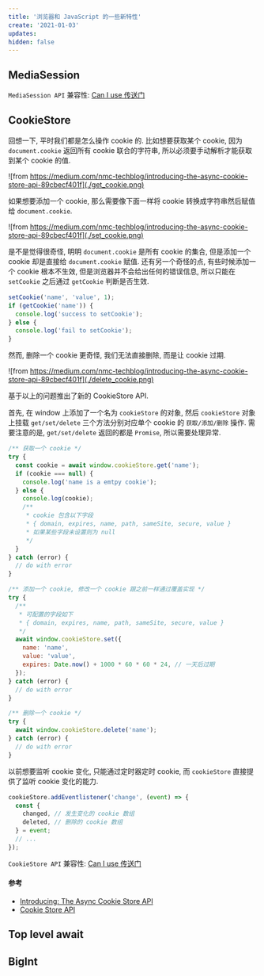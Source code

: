 ```yaml
---
title: '浏览器和 JavaScript 的一些新特性'
create: '2021-01-03'
updates:
hidden: false
---
```


## MediaSession

`MediaSession API` 兼容性: [Can I use 传送门](https://caniuse.com/?search=mediaSession)

## CookieStore

回想一下, 平时我们都是怎么操作 cookie 的. 比如想要获取某个 cookie, 因为 `document.cookie` 返回所有 cookie 联合的字符串, 所以必须要手动解析才能获取到某个 cookie 的值.

![from https://medium.com/nmc-techblog/introducing-the-async-cookie-store-api-89cbecf401f](./get_cookie.png)

如果想要添加一个 cookie, 那么需要像下面一样将 cookie 转换成字符串然后赋值给 `document.cookie`.

![from https://medium.com/nmc-techblog/introducing-the-async-cookie-store-api-89cbecf401f](./set_cookie.png)

是不是觉得很奇怪, 明明 `document.cookie` 是所有 cookie 的集合, 但是添加一个 cookie 却是直接给 `document.cookie` 赋值. 还有另一个奇怪的点, 有些时候添加一个 cookie 根本不生效, 但是浏览器并不会给出任何的错误信息, 所以只能在 `setCookie` 之后通过 `getCookie` 判断是否生效.

```js
setCookie('name', 'value', 1);
if (getCookie('name')) {
  console.log('success to setCookie');
} else {
  console.log('fail to setCookie');
}
```

然而, 删除一个 cookie 更奇怪, 我们无法直接删除, 而是让 cookie 过期.

![from https://medium.com/nmc-techblog/introducing-the-async-cookie-store-api-89cbecf401f](./delete_cookie.png)

基于以上的问题推出了新的 CookieStore API.

首先, 在 window 上添加了一个名为 `cookieStore` 的对象, 然后 `cookieStore` 对象上挂载 `get/set/delete` 三个方法分别对应单个 cookie 的 `获取/添加/删除` 操作. 需要注意的是, `get/set/delete` 返回的都是 `Promise`, 所以需要处理异常.

```js
/** 获取一个 cookie */
try {
  const cookie = await window.cookieStore.get('name');
  if (cookie === null) {
    console.log('name is a emtpy cookie');
  } else {
    console.log(cookie);
    /**
     * cookie 包含以下字段
     * { domain, expires, name, path, sameSite, secure, value }
     * 如果某些字段未设置则为 null
     */
  }
} catch (error) {
  // do with error
}
```

```js
/** 添加一个 cookie, 修改一个 cookie 跟之前一样通过覆盖实现 */
try {
  /**
   * 可配置的字段如下
   * { domain, expires, name, path, sameSite, secure, value }
   */
  await window.cookieStore.set({
    name: 'name',
    value: 'value',
    expires: Date.now() + 1000 * 60 * 60 * 24, // 一天后过期
  });
} catch (error) {
  // do with error
}
```

```js
/** 删除一个 cookie */
try {
  await window.cookieStore.delete('name');
} catch (error) {
  // do with error
}
```

以前想要监听 cookie 变化, 只能通过定时器定时 cookie, 而 `cookieStore` 直接提供了监听 cookie 变化的能力.

```js
cookieStore.addEventlistener('change', (event) => {
  const {
    changed, // 发生变化的 cookie 数组
    deleted, // 删除的 cookie 数组
  } = event;
  // ...
});
```

`CookieStore API` 兼容性: [Can I use 传送门](https://caniuse.com/?search=cookieStore)

#### 参考

- [Introducing: The Async Cookie Store API](https://medium.com/nmc-techblog/introducing-the-async-cookie-store-api-89cbecf401f)
- [Cookie Store API](https://wicg.github.io/cookie-store)

## Top level await

## BigInt
